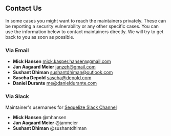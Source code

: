 ## Contact Us

In some cases you might want to reach the maintainers privately. These can be reporting a security vulnerability or any other specific cases. 
You can use the information below to contact maintainers directly. We will try to get back to you as soon as possible.

### Via Email

- **Mick Hansen** mick.kasper.hansen@gmail.com
- **Jan Aagaard Meier** janzeh@gmail.com
- **Sushant Dhiman** sushantdhiman@outlook.com
- **Sascha Depold** sascha@depold.com
- **Daniel Durante** me@danieldurante.com

### Via Slack

Maintainer's usernames for [Sequelize Slack Channel](https://sequelize.slack.com)

- **Mick Hansen** @mhansen
- **Jan Aagaard Meier** @janmeier
- **Sushant Dhiman** @sushantdhiman 



